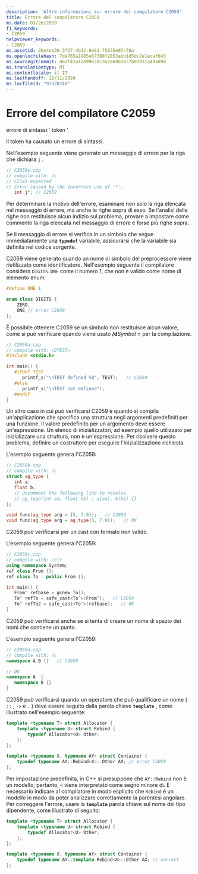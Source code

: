 ```yaml
---
description: 'Altre informazioni su: errore del compilatore C2059'
title: Errore del compilatore C2059
ms.date: 03/26/2019
f1_keywords:
- C2059
helpviewer_keywords:
- C2059
ms.assetid: 2be4eb39-3f37-4b32-8e8d-75835e07c78a
ms.openlocfilehash: 7de765a1985e67388f2853abb1d5dc2e1ecaf043
ms.sourcegitcommit: d6af41e42699628c3e2e6063ec7b03931a49a098
ms.translationtype: MT
ms.contentlocale: it-IT
ms.lasthandoff: 12/11/2020
ms.locfileid: "97328749"
---
```

# <a name="compiler-error-c2059"></a>Errore del compilatore C2059

errore di sintassi:' token '

Il token ha causato un errore di sintassi.

Nell'esempio seguente viene generato un messaggio di errore per la riga che dichiara `j` .

```cpp
// C2059e.cpp
// compile with: /c
// C2143 expected
// Error caused by the incorrect use of '*'.
   int j*; // C2059
```

Per determinare la motivo dell'errore, esaminare non solo la riga elencata nel messaggio di errore, ma anche le righe sopra di esso. Se l'analisi delle righe non restituisce alcun indizio sul problema, provare a impostare come commento la riga elencata nel messaggio di errore e forse più righe sopra.

Se il messaggio di errore si verifica in un simbolo che segue immediatamente una **`typedef`** variabile, assicurarsi che la variabile sia definita nel codice sorgente.

C2059 viene generato quando un nome di simbolo del preprocessore viene riutilizzato come identificatore. Nell'esempio seguente il compilatore considera `DIGITS.ONE` come il numero 1, che non è valido come nome di elemento enum:

```cpp
#define ONE 1

enum class DIGITS {
    ZERO,
    ONE // error C2059
};
```

È possibile ottenere C2059 se un simbolo non restituisce alcun valore, come si può verificare quando viene usato **/d**_Symbol_ **=** per la compilazione.

```cpp
// C2059a.cpp
// compile with: /DTEST=
#include <stdio.h>

int main() {
   #ifdef TEST
      printf_s("\nTEST defined %d", TEST);   // C2059
   #else
      printf_s("\nTEST not defined");
   #endif
}
```

Un altro caso in cui può verificarsi C2059 è quando si compila un'applicazione che specifica una struttura negli argomenti predefiniti per una funzione. Il valore predefinito per un argomento deve essere un'espressione. Un elenco di inizializzatori, ad esempio quello utilizzato per inizializzare una struttura, non è un'espressione.  Per risolvere questo problema, definire un costruttore per eseguire l'inizializzazione richiesta.

L'esempio seguente genera l'C2059:

```cpp
// C2059b.cpp
// compile with: /c
struct ag_type {
   int a;
   float b;
   // Uncomment the following line to resolve.
   // ag_type(int aa, float bb) : a(aa), b(bb) {}
};

void func(ag_type arg = {5, 7.0});   // C2059
void func(ag_type arg = ag_type(5, 7.0));   // OK
```

C2059 può verificarsi per un cast con formato non valido.

L'esempio seguente genera l'C2059:

```cpp
// C2059c.cpp
// compile with: /clr
using namespace System;
ref class From {};
ref class To : public From {};

int main() {
   From^ refbase = gcnew To();
   To^ refTo = safe_cast<To^>(From^);   // C2059
   To^ refTo2 = safe_cast<To^>(refbase);   // OK
}
```

C2059 può verificarsi anche se si tenta di creare un nome di spazio dei nomi che contiene un punto.

L'esempio seguente genera l'C2059:

```cpp
// C2059d.cpp
// compile with: /c
namespace A.B {}   // C2059

// OK
namespace A  {
   namespace B {}
}
```

C2059 può verificarsi quando un operatore che può qualificare un nome ( `::` , `->` e `.` ) deve essere seguito dalla parola chiave **`template`** , come illustrato nell'esempio seguente:

```cpp
template <typename T> struct Allocator {
    template <typename U> struct Rebind {
        typedef Allocator<U> Other;
    };
};

template <typename X, typename AY> struct Container {
    typedef typename AY::Rebind<X>::Other AX; // error C2059
};
```

Per impostazione predefinita, in C++ si presuppone che `AY::Rebind` non è un modello; pertanto, `<` viene interpretato come segno minore di.  È necessario indicare al compilatore in modo esplicito che `Rebind` è un modello in modo da poter analizzare correttamente la parentesi angolare. Per correggere l'errore, usare la **`template`** parola chiave sul nome del tipo dipendente, come illustrato di seguito:

```cpp
template <typename T> struct Allocator {
    template <typename U> struct Rebind {
        typedef Allocator<U> Other;
    };
};

template <typename X, typename AY> struct Container {
    typedef typename AY::template Rebind<X>::Other AX; // correct
};
```
